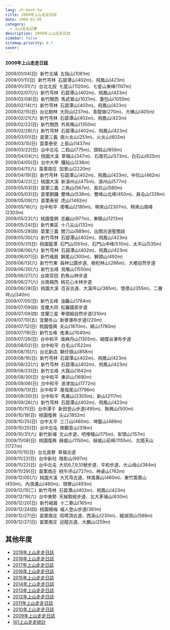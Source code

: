 ```yaml
---
lang: zh-Hant-tw
title: 2009年上山走走日誌
date: 2009-01-05
category: 
  - 上山走走記事
description: 2009年上山走走日誌
sidebar: false
sitemap.priority: 0.7
cover: 
---
```


**2009年上山走走日誌**

<!-- more -->

2009/01/04(日)  新竹北埔  五指山(1061m)  
2009/01/11(日)  新竹芎林  石碧潭山(402m)、飛鳳山(423m)  
2009/01/31(六)  台北北投  七星山(1120m)、七星山東峰(1107m)  
2009/02/07(六)  新竹芎林  石碧潭山(402m)、飛鳳山(423m)  
2009/02/08(日)  新竹關西  馬武督山(1021m)、蓮包山(1055m)  
2009/02/14(六)  新竹芎林  石碧潭山(402m)、飛鳳山(423m)  
2009/02/15(日)  台北樹林  大同山(237m)、青龍嶺(270m)、大棟山(405m)  
2009/02/21(六)  新竹芎林  石碧潭山(402m)、飛鳳山(423m)  
2009/02/22(日)  新竹關西  外鳥嘴山(1350m)  
2009/02/28(六)  新竹芎林  石碧潭山(402m)、飛鳳山(423m)  
2009/03/01(日)  苗栗三義  南火炎山(251m)、火炎山(602m)  
2009/03/15(日)  苗栗泰安  上島山(1437m)  
2009/03/22(日)  台中北屯  二嵙山(775m)、頭嵙山(859m)  
2009/04/04(六)  桃園大溪  草嶺山(347m)、石厝坑山(573m)、白石山(625m)  
2009/04/05(日)  台中大甲  鐵砧山(236m)  
2009/04/11(六)  苗栗南庄  加里山(2220m)  
2009/04/19(日)  新竹芎林  石碧潭山(402m)、飛鳳山(423m)、中坑山(462m)  
2009/04/22(三)  桃園大溪  新溪州山(475m)、溪州山(577m)  
2009/05/03(日)  苗栗三義  三角山(567m)、長坑山(580m)  
2009/05/03(日)  苗栗銅鑼  雙峰山(538m)、雙峰山北峰(450m)、員屯山(339m)  
2009/05/09(六)  苗栗泰安  虎山(1492m)  
2009/05/16(六)  台中和平  鳶嘴山(2180m)、稍來山(2307m)、稍來山南峰(2303m)  
2009/05/23(六)  桃園復興  志繼山(977m)、東眼山(1213m)  
2009/05/24(日)  新竹東區  十八尖山(132m)  
2009/05/28(四)  苗栗三義  關刀山(889m)、出關古道聖關段  
2009/05/30(六)  新竹芎林  石碧潭山(402m)、飛鳳山(423m)  
2009/05/31(日)  桃園龍潭  石門山(551m)、石門山中峰(510m)、太平山(535m)  
2009/06/06(六)  新竹芎林  石碧潭山(402m)、飛鳳山(423m)  
2009/06/07(日)  新竹峨眉  獅尾山(300m)、獅頭山(492m)  
2009/06/13(六)  新竹竹東  森林公園步道、樹杞林山(286m)、大鄉自然步道  
2009/06/20(六)  新竹五峰  鳥嘴山(1550m)  
2009/06/27(六)  台南官田  釣魚山林步道  
2009/06/27(六)  台南楠西  桃花心木林步道  
2009/06/28(日)  桃園大溪  百吉古道、大溪坪山(385m)、懷德山(355m)、二層坪山(340m)  
2009/07/05(日)  新竹五峰  油羅山(1764m)  
2009/07/09(四)  宜蘭大同  松羅國家步道  
2009/07/09(四)  宜蘭三星  拳頭姆自然步道(310m)  
2009/07/10(五)  宜蘭冬山  新寮瀑布步道(220m)  
2009/07/12(日)  桃園復興  夫山(1870m)、婦山(1780m)  
2009/07/19(日)  新竹五峰  鬼澤山(1040m)  
2009/07/26(日)  台中和平  唐麻丹山(1305m)、蝴蝶谷瀑布步道  
2009/08/02(日)  台中和平  白毛山(1522m)  
2009/08/15(六)  台北新店  獅仔頭山(858m)  
2009/08/16(日)  新竹芎林  石碧潭山(402m)、飛鳳山(423m)  
2009/08/22(六)  新竹芎林  石碧潭山(402m)、飛鳳山(423m)  
2009/08/23(日)  新竹五峰  大窩山(1642m)  
2009/08/30(日)  台中和平  東卯山(1690m)  
2009/09/06(日)  台中和平  波津加山(1772m)  
2009/09/13(日)  台中和平  屋我尾山(1796m)  
2009/09/20(日)  台中和平  馬崙山(2305m)、新山(2117m)  
2009/09/26(六)  新竹芎林  石碧潭山(402m)、飛鳳山(423m)  
2009/10/11(日)  台中潭子  新田登山步道(495m)、聚興山(500m)  
2009/10/18(日)  桃園復興  尖山(1852m)  
2009/10/25(日)  台中太平  三汀山(480m)、埤腹山(489m)  
2009/10/25(日)  台中北屯  南觀音山(318m)  
2009/10/31(六)  新竹新埔  文山步道、吧哩嘓山(175m)、犁頭山(157m)  
2009/11/08(日)  桃園復興  赫威山(1150m)、赫威山前峰(1155m)、北插天山(1727m)  
2009/11/15(日)  台北貢寮  草嶺古道  
2009/11/22(日)  台中新社  暗影山(997m)  
2009/11/22(日)  台中北屯  大坑6,7,9,10號步道、平和步道、大山母山(364m)  
2009/11/29(日)  苗栗南庄  桃牛坪山(727m)、神桌山(762m)  
2009/12/05(六)  桃園大溪  大艽芎古道、林嵩壽山(460m)、東竹篙厝山(450m)、內湳溝山(480m)、頭寮山(493m)  
2009/12/15(二)  新竹芎林  石碧潭山(402m)、飛鳳山(423m)  
2009/12/19(六)  台中東勢  天梯取經步道、北大茅埔山(630m)  
2009/12/20(日)  新竹峨眉  十二寮山(165m)  
2009/12/24(四)  桃園楊梅  福人登山步道(361m)  
2009/12/27(日)  苗栗南庄  啞嗎頂古道、西溪山(230m)、細湖頂山(588m)  
2009/12/27(日)  苗栗南庄  迎龍古道、大鵬山(259m)

## 其他年度  
- [2019年上山走走日誌](/posts/post-10-2019-02-25.md)
- [2018年上山走走日誌](/posts/post-24-2018-01-17.md)
- [2017年上山走走日誌](/posts/post-34-2017-02-02.md)
- [2016年上山走走日誌](/posts/post-53-2016-01-04.md)
- [2015年上山走走日誌](/posts/post-86-2015-01-12.md)
- [2014年上山走走日誌](/posts/post-126-2014-01-01.md)
- [2013年上山走走日誌](/posts/post-171-2013-01-07.md)
- [2012年上山走走日誌](/posts/post-222-2012-01-03.md)
- [2011年上山走走日誌](/posts/post-266-2011-01-03.md)
- [2010年上山走走日誌](/posts/post-326-2010-01-04.md)
- [2009年上山走走日誌](/posts/post-382-2009-01-05.md)
- [101上山走走統計](/posts/post-327-2010-01-02.md)